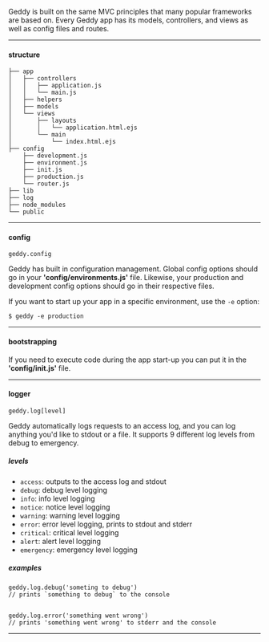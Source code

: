 Geddy is built on the same MVC principles that many popular frameworks are based on. Every Geddy app has its models, controllers, and views as well as config files and routes.

* * *

#### structure

```
├── app
│   ├── controllers
│   │   ├── application.js
│   │   └── main.js
│   ├── helpers
│   ├── models
│   └── views
│       ├── layouts
│       │   └── application.html.ejs
│       └── main
│           └── index.html.ejs
├── config
    ├── development.js
    ├── environment.js
    ├── init.js
    ├── production.js
    └── router.js
├── lib
├── log
├── node_modules
└── public
```

* * *

#### config
`geddy.config`

Geddy has built in configuration management. Global config options should go in your **'config/environments.js'** file. Likewise, your production and development config options should go in their respective files.

If you want to start up your app in a specific environment, use the `-e` option:

```
$ geddy -e production
```

* * *

#### bootstrapping

If you need to execute code during the app start-up you can put it in the **'config/init.js'** file.

* * *

#### logger
`geddy.log[level]`

Geddy automatically logs requests to an access log, and you can log anything you'd like to stdout or a file. It supports 9 different log levels from debug to emergency.

##### levels
- `access`: outputs to the access log and stdout
- `debug`: debug level logging
- `info`: info level logging
- `notice`: notice level logging
- `warning`: warning level logging
- `error`: error level logging, prints to stdout and stderr
- `critical`: critical level logging
- `alert`: alert level logging
- `emergency`: emergency level logging

##### examples
```
geddy.log.debug('someting to debug')
// prints `something to debug` to the console


geddy.log.error('something went wrong')
// prints 'something went wrong' to stderr and the console
```

* * *
